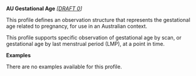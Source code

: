 **AU Gestational Age** *[[DRAFT 0](guidance.html)]*

This profile defines an observation structure that represents the gestational age related to pregnancy, for use in an Australian context.

This profile supports specific observation of gestational age by scan, or gestational age by last menstrual period (LMP), at a point in time.


**Examples**

There are no examples available for this profile.